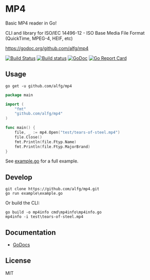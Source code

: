 # MP4
Basic MP4 reader in Go!

CLI and library for ISO/IEC 14496-12 - ISO Base Media File Format (QuickTime, MPEG-4, HEIF, etc) 

https://godoc.org/github.com/alfg/mp4

[![Build Status](https://travis-ci.org/alfg/mp4.svg?branch=master)](https://travis-ci.org/alfg/mp4) 
[![Build status](https://ci.appveyor.com/api/projects/status/63ky9q869j8xetst?svg=true)](https://ci.appveyor.com/project/alfg/mp4)
[![GoDoc](https://godoc.org/github.com/alfg/mp4?status.svg)](https://godoc.org/github.com/alfg/mp4)
[![Go Report Card](https://goreportcard.com/badge/github.com/alfg/mp4)](https://goreportcard.com/report/github.com/alfg/mp4)

## Usage

```
go get -u github.com/alfg/mp4
```

```go
package main

import (
    "fmt"
    "github.com/alfg/mp4"
)

func main() {
    file, _ := mp4.Open("test/tears-of-steel.mp4")
    file.Close()
    fmt.Println(file.Ftyp.Name)
    fmt.Println(file.Ftyp.MajorBrand)
}
```

See [example.go](/example/example.go) for a full example.

## Develop 

```
git clone https://github.com/alfg/mp4.git
go run example\example.go
```

Or build the CLI:
```
go build -o mp4info cmd\mp4info\mp4info.go
mp4info -i test\tears-of-steel.mp4
```

## Documentation
* [GoDocs](https://godoc.org/github.com/alfg/mp4)

## License
MIT
